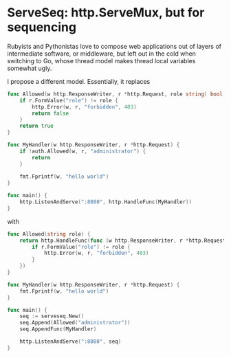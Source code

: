 # ServeSeq: http.ServeMux, but for sequencing

Rubyists and Pythonistas love to compose web applications out of layers of
intermediate software, or middleware, but left out in the cold when switching
to Go, whose thread model makes thread local variables somewhat ugly.

I propose a different model. Essentially, it replaces

```go
func Allowed(w http.ResponseWriter, r *http.Request, role string) bool {
    if r.FormValue("role") != role {
        http.Error(w, r, "forbidden", 403)
        return false
    }
    return true
}

func MyHandler(w http.ResponseWriter, r *http.Request) {
    if !auth.Allowed(w, r, "administrator") {
        return
    }
    
    fmt.Fprintf(w, "hello world")
}

func main() {
    http.ListenAndServe(":8080", http.HandleFunc(MyHandler))
}
```

with

```go
func Allowed(string role) {
    return http.HandleFunc(func (w http.ResponseWriter, r *http.Request) {
        if r.FormValue("role") != role {
            http.Error(w, r, "forbidden", 403)
        }
    })
}

func MyHandler(w http.ResponseWriter, r *http.Request) {
    fmt.Fprintf(w, "hello world")
}

func main() {
    seq := serveseq.New()
    seq.Append(Allowed("administrator"))
    seq.AppendFunc(MyHandler)

    http.ListenAndServe(":8080", seq)
}
```
